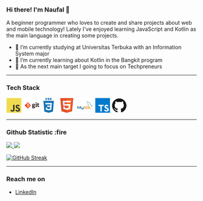 ### Hi there! I'm Naufal 👋  

A beginner programmer who loves to create and share projects about web and mobile technology! Lately I've enjoyed learning JavaScript and Kotlin as the main language in creating some projects.  
  
- 🔭 I’m currently studying at Universitas Terbuka with an Information System major
- 🌱 I’m currently learning about Kotlin in the Bangkit program
- 🎯 As the next main target I going to focus on Techpreneurs

---
### Tech Stack
<div>
   <img src="https://github.com/devicons/devicon/blob/master/icons/javascript/javascript-original.svg" title="JavaScript" alt="JavaScript" width="40" height="40"/>&nbsp;
   <img src="https://github.com/devicons/devicon/blob/master/icons/git/git-original-wordmark.svg" title="Git" **alt="Git" width="40" height="40"/>
   <img src="https://github.com/devicons/devicon/blob/master/icons/css3/css3-plain-wordmark.svg"  title="CSS3" alt="CSS" width="40" height="40"/>&nbsp;
   <img src="https://github.com/devicons/devicon/blob/master/icons/html5/html5-original.svg" title="HTML5" alt="HTML" width="40" height="40"/>&nbsp;
   <img src="https://github.com/devicons/devicon/blob/master/icons/mysql/mysql-original-wordmark.svg" title="MySQL"  alt="MySQL" width="40" height="40"/>&nbsp;
   <img src="https://github.com/devicons/devicon/blob/master/icons/typescript/typescript-original.svg" title="Typescript" **alt="Typescript" width="40" height="40"/>
   <img src="https://github.com/devicons/devicon/blob/master/icons/github/github-original.svg" title="github" **alt="github" width="40" height="40"/>
</div>

---
### Github Statistic :fire
<p align="left">
<a href="https://github.com/naufaz">
  <img height="180em" src="https://github-readme-stats-eight-theta.vercel.app/api?username=naufaz&show_icons=true&theme=algolia&include_all_commits=true&count_private=true"/>
  <img height="180em" src="https://github-readme-stats-eight-theta.vercel.app/api/top-langs/?username=naufaz&layout=compact&langs_count=8&theme=algolia"/>
   
 [![GitHub Streak](http://github-readme-streak-stats.herokuapp.com?user=naufaz&theme=dark&background=000000)](https://git.io/streak-stats)

---
### Reach me on
- <a href="https://linkedin.com/in//">LinkedIn</a>
